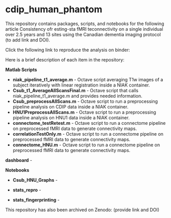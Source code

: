 # cdip_human_phantom
This repository contains packages, scripts, and notebooks for the following article Consistency ofr esting-sta fMRI teconnectivity on a single individual over 2.5 years and 13 sites using the Canadian dementia imaging protocol (to add link and DOI).

Click the following link to reproduce the analysis on binder: 


Here is a brief description of each item in the repository:

**Matlab Scripts**

* **niak_pipeline_t1_average.m** - Octave script averaging T1w images of a subject iteratively with linear registration inside a NIAK container.
* **Csub_t1_AverageAllScansFinal.m** - Octave script that calls niak_pipeline_t1_average.m and provides needed information.
* **Csub_preprocessAllScans.m** - Octave script to run a preprocessing pipeline analysis on CDIP data inside a NIAK container.
* **HNU1PreprocessAllScans.m** - Octave script to run a preprocessing pipeline analysis on HNU1 data inside a NIAK container.
* **connectome_testRetest.m** - Octave script to run a connectome pipeline on preprocessed fMRI data to generate connectivity maps.
* **correlationTestOnly.m** - Octave script to run a connectome pipeline on preprocessed fMRI data to generate connectivity maps.
* **connectome_HNU.m** - Octave script to run a connectome pipeline on preprocessed fMRI data to generate connectivity maps.

**dashboard** - 

**Notebooks**

* **Csub_HNU_Graphs** -

* **stats_repro** -

* **stats_fingerprinting** - 


This repository has also been archived on Zenodo: (provide link and DOI)
 

